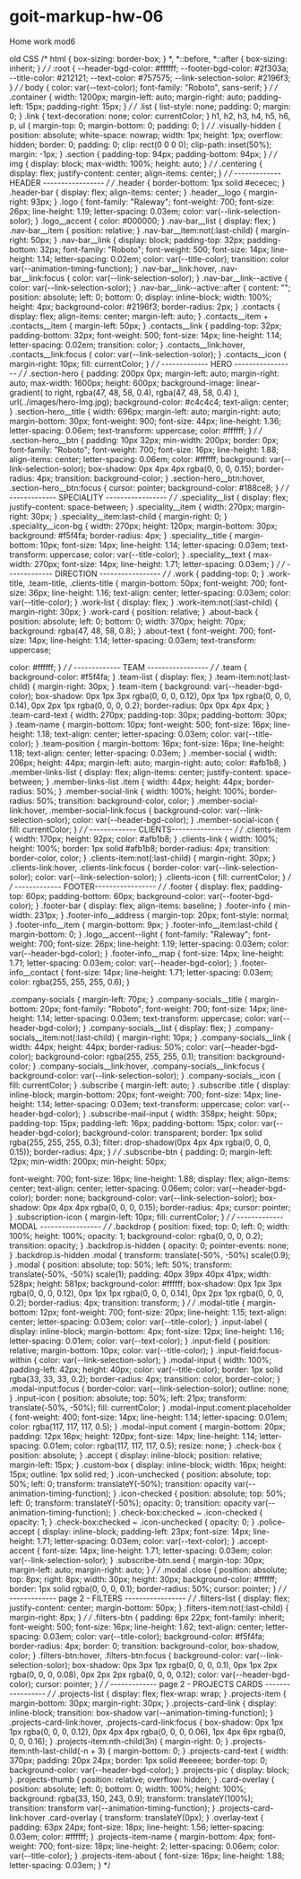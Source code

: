 # goit-markup-hw-06

Home work mod6

old CSS
/* html {
  box-sizing: border-box;
}
*,
*::before,
*::after {
  box-sizing: inherit;
} */
/* :root {
  --header-bgd-color: #ffffff;
  --footer-bgd-color: #2f303a;
  --title-color: #212121;
  --text-color: #757575;
  --link-selection-solor: #2196f3;
} */
/* body {
  color: var(--text-color);
  font-family: "Roboto", sans-serif;
} */
/* .container {
  width: 1200px;
  margin-left: auto;
  margin-right: auto;
  padding-left: 15px;
  padding-right: 15px;
} */
/* .list {
  list-style: none;
  padding: 0;
  margin: 0;
}
.link {
  text-decoration: none;
  color: currentColor;
}
h1,
h2,
h3,
h4,
h5,
h6,
p,
ul {
  margin-top: 0;
  margin-bottom: 0;
  padding: 0;
} */
/* .visually-hidden {
  position: absolute;
  white-space: nowrap;
  width: 1px;
  height: 1px;
  overflow: hidden;
  border: 0;
  padding: 0;
  clip: rect(0 0 0 0);
  clip-path: inset(50%);
  margin: -1px;
}
.section {
  padding-top: 94px;
  padding-bottom: 94px;
} */
/* img {
  display: block;
  max-width: 100%;
  height: auto;
} */
/* .centering {
  display: flex;
  justify-content: center;
  align-items: center;
} */
/* ------------- HEADER ----------------- */
/* .header {
  border-bottom: 1px solid #ececec;
}
.header-bar {
  display: flex;
  align-items: center;
}
.header__logo {
  margin-right: 93px;
}
.logo {
  font-family: "Raleway";
  font-weight: 700;
  font-size: 26px;
  line-height: 1.19;
  letter-spacing: 0.03em;
  color: var(--link-selection-solor);
}
.logo__accent {
  color: #000000;
}
.nav-bar__list {
  display: flex;
}
.nav-bar__item {
  position: relative;
}
.nav-bar__item:not(:last-child) {
  margin-right: 50px;
}
.nav-bar__link {
  display: block;
  padding-top: 32px;
  padding-bottom: 32px;
  font-family: "Roboto";
  font-weight: 500;
  font-size: 14px;
  line-height: 1.14;
  letter-spacing: 0.02em;
  color: var(--title-color);
  transition: color var(--animation-timing-function);
}
.nav-bar__link:hover,
.nav-bar__link:focus {
  color: var(--link-selection-solor);
}
.nav-bar__link--active {
  color: var(--link-selection-solor);
}
.nav-bar__link--active::after {
  content: "";
  position: absolute;
  left: 0;
  bottom: 0;
  display: inline-block;
  width: 100%;
  height: 4px;
  background-color: #2196f3;
  border-radius: 2px;
}
.contacts {
  display: flex;
  align-items: center;
  margin-left: auto;
}
.contacts__item + .contacts__item {
  margin-left: 50px;
}
.contacts__link {
  padding-top: 32px;
  padding-bottom: 32px;
  font-weight: 500;
  font-size: 14px;
  line-height: 1.14;
  letter-spacing: 0.02em;
  transition: color;
}
.contacts__link:hover,
.contacts__link:focus {
  color: var(--link-selection-solor);
}
.contacts__icon {
  margin-right: 10px;
  fill: currentColor;
} */
/* ------------- HERO ----------------- */
/* .section-hero {
  padding: 200px 0px;
  margin-left: auto;
  margin-right: auto;
  max-width: 1600px;
  height: 600px;
  background-image: linear-gradient(
      to right,
      rgba(47, 48, 58, 0.4),
      rgba(47, 48, 58, 0.4)
    ),
    url(../images/hero-Img.jpg);
  background-color: #c4c4c4;
  text-align: center;
}
.section-hero__title {
  width: 696px;
  margin-left: auto;
  margin-right: auto;
  margin-bottom: 30px;
  font-weight: 900;
  font-size: 44px;
  line-height: 1.36;
  letter-spacing: 0.06em;
  text-transform: uppercase;
  color: #ffffff;
} */
/* .section-hero__btn {
  padding: 10px 32px;
  min-width: 200px;
  border: 0px;
  font-family: "Roboto";
  font-weight: 700;
  font-size: 16px;
  line-height: 1.88;
  align-items: center;
  letter-spacing: 0.06em;
  color: #ffffff;
  background: var(--link-selection-solor);
  box-shadow: 0px 4px 4px rgba(0, 0, 0, 0.15);
  border-radius: 4px;
  transition: background-color;
}
.section-hero__btn:hover,
.section-hero__btn:focus {
  cursor: pointer;
  background-color: #188ce8;
} */
/* ------------- SPECIALITY ----------------- */
/* .speciality__list {
  display: flex;
  justify-content: space-between;
}
.speciality__item {
  width: 270px;
  margin-right: 30px;
}
.speciality__item:last-child {
  margin-right: 0;
}
.speciality__icon-bg {
  width: 270px;
  height: 120px;
  margin-bottom: 30px;
  background: #f5f4fa;
  border-radius: 4px;
}
.speciality__title {
  margin-bottom: 10px;
  font-size: 14px;
  line-height: 1.14;
  letter-spacing: 0.03em;
  text-transform: uppercase;
  color: var(--title-color);
}
.speciality__text {
  max-width: 270px;
  font-size: 14px;
  line-height: 1.71;
  letter-spacing: 0.03em;
} */
/* ------------- DIRECTION ----------------- */
/* .work {
  padding-top: 0;
}
.work-title,
.team-title,
.clients-title {
  margin-bottom: 50px;
  font-weight: 700;
  font-size: 36px;
  line-height: 1.16;
  text-align: center;
  letter-spacing: 0.03em;
  color: var(--title-color);
}
.work-list {
  display: flex;
}
.work-item:not(:last-child) {
  margin-right: 30px;
}
.work-card {
  position: relative;
}
.about-back {
  position: absolute;
  left: 0;
  bottom: 0;
  width: 370px;
  height: 70px;
  background: rgba(47, 48, 58, 0.8);
}
.about-text {
  font-weight: 700;
  font-size: 14px;
  line-height: 1.14;
  letter-spacing: 0.03em;
  text-transform: uppercase;

  color: #ffffff;
} */
/* ------------- TEAM ----------------- */
/* .team {
  background-color: #f5f4fa;
}
.team-list {
  display: flex;
}
.team-item:not(:last-child) {
  margin-right: 30px;
}
.team-item {
  background: var(--header-bgd-color);
  box-shadow: 0px 1px 3px rgba(0, 0, 0, 0.12), 0px 1px 1px rgba(0, 0, 0, 0.14),
    0px 2px 1px rgba(0, 0, 0, 0.2);
  border-radius: 0px 0px 4px 4px;
}
.team-card-text {
  width: 270px;
  padding-top: 30px;
  padding-bottom: 30px;
}
.team-name {
  margin-bottom: 10px;
  font-weight: 500;
  font-size: 16px;
  line-height: 1.18;
  text-align: center;
  letter-spacing: 0.03em;
  color: var(--title-color);
}
.team-position {
  margin-bottom: 16px;
  font-size: 16px;
  line-height: 1.18;
  text-align: center;
  letter-spacing: 0.03em;
}
.member-social {
  width: 206px;
  height: 44px;
  margin-left: auto;
  margin-right: auto;
  color: #afb1b8;
}
.member-links-list {
  display: flex;
  align-items: center;
  justify-content: space-between;
}
.member-links-list .item {
  width: 44px;
  height: 44px;
  border-radius: 50%;
}
.member-social-link {
  width: 100%;
  height: 100%;
  border-radius: 50%;
  transition: background-color, color;
}
.member-social-link:hover,
.member-social-link:focus {
  background-color: var(--link-selection-solor);
  color: var(--header-bgd-color);
}
.member-social-icon {
  fill: currentColor;
} */
/* ------------- CLIENTS----------------- */
/* .clients-item {
  width: 170px;
  height: 92px;
  color: #afb1b8;
}
.clients-link {
  width: 100%;
  height: 100%;
  border: 1px solid #afb1b8;
  border-radius: 4px;
  transition: border-color, color;
}
.clients-item:not(:last-child) {
  margin-right: 30px;
}
.clients-link:hover,
.clients-link:focus {
  border-color: var(--link-selection-solor);
  color: var(--link-selection-solor);
}
.clients-icon {
  fill: currentColor;
} */
/* ------------- FOOTER----------------- */
/* .footer {
  display: flex;
  padding-top: 60px;
  padding-bottom: 60px;
  background-color: var(--footer-bgd-color);
}
.footer-bar {
  display: flex;
  align-items: baseline;
}
.footer-info {
  min-width: 231px;
}
.footer-info__address {
  margin-top: 20px;
  font-style: normal;
}
.footer-info__item {
  margin-bottom: 9px;
}
.footer-info__item:last-child {
  margin-bottom: 0;
}
.logo__accent--light {
  font-family: "Raleway";
  font-weight: 700;
  font-size: 26px;
  line-height: 1.19;
  letter-spacing: 0.03em;
  color: var(--header-bgd-color);
}
.footer-info__map {
  font-size: 14px;
  line-height: 1.71;
  letter-spacing: 0.03em;
  color: var(--header-bgd-color);
}
.footer-info__contact {
  font-size: 14px;
  line-height: 1.71;
  letter-spacing: 0.03em;
  color: rgba(255, 255, 255, 0.6);
}

.company-socials {
  margin-left: 70px;
}
.company-socials__title {
  margin-bottom: 20px;
  font-family: "Roboto";
  font-weight: 700;
  font-size: 14px;
  line-height: 1.14;
  letter-spacing: 0.03em;
  text-transform: uppercase;
  color: var(--header-bgd-color);
}
.company-socials__list {
  display: flex;
}
.company-socials__item:not(:last-child) {
  margin-right: 10px;
}
.company-socials__link {
  width: 44px;
  height: 44px;
  border-radius: 50%;
  color: var(--header-bgd-color);
  background-color: rgba(255, 255, 255, 0.1);
  transition: background-color;
}
.company-socials__link:hover,
.company-socials__link:focus {
  background-color: var(--link-selection-solor);
}
.company-socials__icon {
  fill: currentColor;
}
.subscribe {
  margin-left: auto;
}
.subscribe .title {
  display: inline-block;
  margin-bottom: 20px;
  font-weight: 700;
  font-size: 14px;
  line-height: 1.14;
  letter-spacing: 0.03em;
  text-transform: uppercase;
  color: var(--header-bgd-color);
}
.subscribe-mail-input {
  width: 358px;
  height: 50px;
  padding-top: 15px;
  padding-left: 16px;
  padding-bottom: 15px;
  color: var(--header-bgd-color);
  background-color: transparent;
  border: 1px solid rgba(255, 255, 255, 0.3);
  filter: drop-shadow(0px 4px 4px rgba(0, 0, 0, 0.15));
  border-radius: 4px;
} */
/* .subscribe-btn {
  padding: 0;
  margin-left: 12px;
  min-width: 200px;
  min-height: 50px;

  font-weight: 700;
  font-size: 16px;
  line-height: 1.88;
  display: flex;
  align-items: center;
  text-align: center;
  letter-spacing: 0.06em;
  color: var(--header-bgd-color);
  border: none;
  background-color: var(--link-selection-solor);
  box-shadow: 0px 4px 4px rgba(0, 0, 0, 0.15);
  border-radius: 4px;
  cursor: pointer;
}
.subscription-icon {
  margin-left: 10px;
  fill: currentColor;
} */
/* ------------- MODAL ----------------- */
/* .backdrop {
  position: fixed;
  top: 0;
  left: 0;
  width: 100%;
  height: 100%;
  opacity: 1;
  background-color: rgba(0, 0, 0, 0.2);
  transition: opacity;
}
.backdrop.is-hidden {
  opacity: 0;
  pointer-events: none;
}
.backdrop.is-hidden .modal {
  transform: translate(-50%, -50%) scale(0.9);
}
.modal {
  position: absolute;
  top: 50%;
  left: 50%;
  transform: translate(-50%, -50%) scale(1);
  padding: 40px 39px 40px 41px;
  width: 528px;
  height: 581px;
  background-color: #ffffff;
  box-shadow: 0px 1px 3px rgba(0, 0, 0, 0.12), 0px 1px 1px rgba(0, 0, 0, 0.14),
    0px 2px 1px rgba(0, 0, 0, 0.2);
  border-radius: 4px;
  transition: transform;
} */
/* .modal-title {
  margin-bottom: 12px;
  font-weight: 700;
  font-size: 20px;
  line-height: 1.15;
  text-align: center;
  letter-spacing: 0.03em;
  color: var(--title-color);
}
.input-label {
  display: inline-block;
  margin-bottom: 4px;
  font-size: 12px;
  line-height: 1.16;
  letter-spacing: 0.01em;
  color: var(--text-color);
}
.input-field {
  position: relative;
  margin-bottom: 10px;
  color: var(--title-color);
}
.input-field:focus-within {
  color: var(--link-selection-solor);
}
.modal-input {
  width: 100%;
  padding-left: 42px;
  height: 40px;
  color: var(--title-color);
  border: 1px solid rgba(33, 33, 33, 0.2);
  border-radius: 4px;
  transition: color, border-color;
}
.modal-input:focus {
  border-color: var(--link-selection-solor);
  outline: none;
}
.input-icon {
  position: absolute;
  top: 50%;
  left: 21px;
  transform: translate(-50%, -50%);
  fill: currentColor;
}
.modal-input.coment:placeholder {
  font-weight: 400;
  font-size: 14px;
  line-height: 1.14;
  letter-spacing: 0.01em;
  color: rgba(117, 117, 117, 0.5);
}
.modal-input.coment {
  margin-bottom: 20px;
  padding: 12px 16px;
  height: 120px;
  font-size: 14px;
  line-height: 1.14;
  letter-spacing: 0.01em;
  color: rgba(117, 117, 117, 0.5);
  resize: none;
}
.check-box {
  position: absolute;
}
.accept {
  display: inline-block;
  position: relative;
  margin-left: 15px;
}
.custom-box {
  display: inline-block;
  width: 16px;
  height: 15px;
  outline: 1px solid red;
}
.icon-unchecked {
  position: absolute;
  top: 50%;
  left: 0;
  transform: translateY(-50%);
  transition: opacity var(--animation-timing-function);
}
.icon-checked {
  position: absolute;
  top: 50%;
  left: 0;
  transform: translateY(-50%);
  opacity: 0;
  transition: opacity var(--animation-timing-function);
}
.check-box:checked ~ .icon-checked {
  opacity: 1;
}
.check-box:checked ~ .icon-unchecked {
  opacity: 0;
}
.police-accept {
  display: inline-block;
  padding-left: 23px;
  font-size: 14px;
  line-height: 1.71;
  letter-spacing: 0.03em;
  color: var(--text-color);
}
.accept-accent {
  font-size: 14px;
  line-height: 1.71;
  letter-spacing: 0.03em;
  color: var(--link-selection-solor);
}
.subscribe-btn.send {
  margin-top: 30px;
  margin-left: auto;
  margin-right: auto;
} */
/* .modal .close {
  position: absolute;
  top: 8px;
  right: 8px;
  width: 30px;
  height: 30px;
  background-color: #ffffff;
  border: 1px solid rgba(0, 0, 0, 0.1);
  border-radius: 50%;
  cursor: pointer;
} */
/* ------------- page 2 - FILTERS ----------------- */
/* .filters-list {
  display: flex;
  justify-content: center;
  margin-bottom: 50px;
}
.filters-item:not(:last-child) {
  margin-right: 8px;
} */
/* .filters-btn {
  padding: 6px 22px;
  font-family: inherit;
  font-weight: 500;
  font-size: 16px;
  line-height: 1.62;
  text-align: center;
  letter-spacing: 0.03em;
  color: var(--title-color);
  background-color: #f5f4fa;
  border-radius: 4px;
  border: 0;
  transition: background-color, box-shadow, color;
}
.filters-btn:hover,
.filters-btn:focus {
  background-color: var(--link-selection-solor);
  box-shadow: 0px 3px 1px rgba(0, 0, 0, 0.1), 0px 1px 2px rgba(0, 0, 0, 0.08),
    0px 2px 2px rgba(0, 0, 0, 0.12);
  color: var(--header-bgd-color);
  cursor: pointer;
} */
/* ------------- page 2 - PROJECTS CARDS ----------------- */
/* .projects-list {
  display: flex;
  flex-wrap: wrap;
}
.projects-item {
  margin-bottom: 30px;
  margin-right: 30px;
}
.projects-card-link {
  display: inline-block;
  transition: box-shadow var(--animation-timing-function);
}
.projects-card-link:hover,
.projects-card-link:focus {
  box-shadow: 0px 1px 1px rgba(0, 0, 0, 0.12), 0px 4px 4px rgba(0, 0, 0, 0.06),
    1px 4px 6px rgba(0, 0, 0, 0.16);
}
.projects-item:nth-child(3n) {
  margin-right: 0;
}
.projects-item:nth-last-child(-n + 3) {
  margin-bottom: 0;
}
.projects-card-text {
  width: 370px;
  padding: 20px 24px;
  border: 1px solid #eeeeee;
  border-top: 0;
  background-color: var(--header-bgd-color);
}
.projects-pic {
  display: block;
}
.projects-thumb {
  position: relative;
  overflow: hidden;
}
.card-overlay {
  position: absolute;
  left: 0;
  bottom: 0;
  width: 100%;
  height: 100%;
  background: rgba(33, 150, 243, 0.9);
  transform: translateY(100%);
  transition: transform var(--animation-timing-function);
}
.projects-card-link:hover .card-overlay {
  transform: translateY(0px);
}
.overlay-text {
  padding: 63px 24px;
  font-size: 18px;
  line-height: 1.56;
  letter-spacing: 0.03em;
  color: #ffffff;
}
.projects-item-name {
  margin-bottom: 4px;
  font-weight: 700;
  font-size: 18px;
  line-height: 2;
  letter-spacing: 0.06em;
  color: var(--title-color);
}
.projects-item-about {
  font-size: 16px;
  line-height: 1.88;
  letter-spacing: 0.03em;
} */

